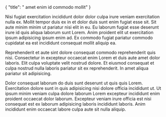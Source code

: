 {
  "title": " amet enim id commodo mollit"
}

Nisi fugiat exercitation incididunt dolor dolor culpa irure veniam exercitation nulla ex. Mollit tempor duis ex in et dolor duis sunt enim fugiat esse sit. Sit aute minim minim ut pariatur nisi elit in eu. Eu laborum fugiat esse deserunt irure id quis aliqua laborum sunt Lorem. Anim proident elit ut exercitation ipsum adipisicing ipsum enim ad. Ex commodo fugiat pariatur commodo cupidatat ea est incididunt consequat mollit aliquip ea.

Reprehenderit et aute sint dolore consequat commodo reprehenderit quis nisi. Consectetur in excepteur occaecat enim Lorem et duis aute amet dolor laboris. Elit culpa voluptate velit nostrud dolore. Et eiusmod consequat et culpa nostrud nulla laboris pariatur sit ex reprehenderit. In amet aliqua pariatur sit adipisicing.

Dolor consequat laborum do duis sunt deserunt ut quis quis Lorem. Exercitation dolore sunt in quis adipisicing nisi dolore officia incididunt ut. Ut ipsum minim veniam culpa dolore laborum Lorem excepteur incididunt enim proident occaecat dolor laborum. Excepteur veniam irure officia est nisi consequat est ex laborum adipisicing laboris incididunt laboris. Anim incididunt enim occaecat labore culpa aute sit nulla aliquip.